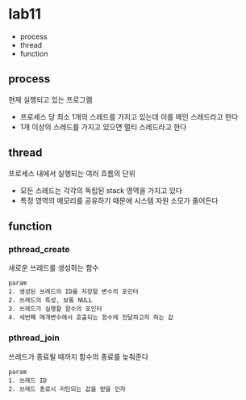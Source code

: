 # lab11
* process
* thread
* function

## process
현재 실행되고 있는 프로그램
* 프로세스 당 최소 1개의 스레드를 가지고 있는데 이를 메인 스레드라고 한다
* 1개 이상의 스레드를 가지고 있으면 멀티 스레드라고 한다

## thread
프로세스 내에서 실행되는 여러 흐름의 단위
* 모든 스레드는 각각의 독립된 stack 영역을 가지고 있다
* 특정 영역의 메모리를 공유하기 때문에 시스템 자원 소모가 줄어든다

## function
### pthread_create
새로운 쓰레드를 생성하는 함수
```
param
1. 생성된 쓰레드의 ID를 저장할 변수의 포인터
2. 쓰레드의 특성, 보통 NULL
3. 쓰레드가 실행할 함수의 포인터
4. 세번째 매개변수에서 호출되는 함수에 전달하고자 하는 값
```

### pthread_join
쓰레드가 종료될 때까지 함수의 종료를 늦춰준다
```
param
1. 쓰레드 ID
2. 쓰레드 종료시 리턴되는 값을 받을 인자
```
